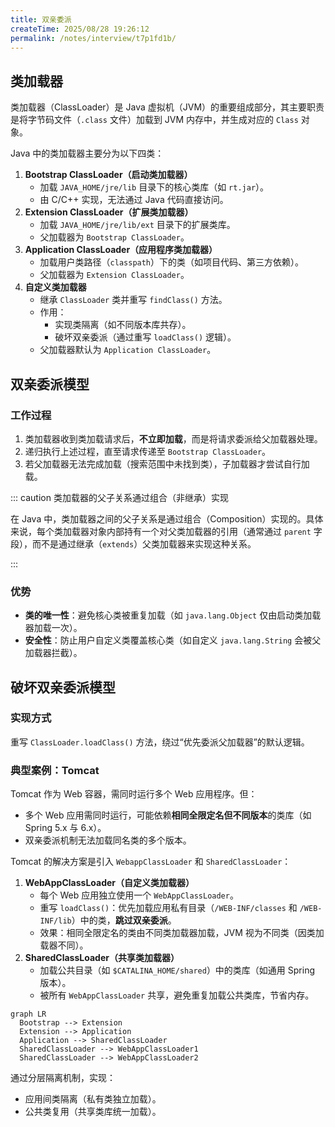 ```yaml
---
title: 双亲委派
createTime: 2025/08/28 19:26:12
permalink: /notes/interview/t7p1fd1b/
---
```

## 类加载器

类加载器（ClassLoader）是 Java 虚拟机（JVM）的重要组成部分，其主要职责是将字节码文件（`.class` 文件）加载到 JVM 内存中，并生成对应的 `Class` 对象。

Java 中的类加载器主要分为以下四类：

1. **Bootstrap ClassLoader（启动类加载器）**
	- 加载 `JAVA_HOME/jre/lib` 目录下的核心类库（如 `rt.jar`）。
	- 由 C/C++ 实现，无法通过 Java 代码直接访问。
2. **Extension ClassLoader（扩展类加载器）**
	- 加载 `JAVA_HOME/jre/lib/ext` 目录下的扩展类库。
	- 父加载器为 `Bootstrap ClassLoader`。
3. **Application ClassLoader（应用程序类加载器）**
	- 加载用户类路径（`classpath`）下的类（如项目代码、第三方依赖）。
	- 父加载器为 `Extension ClassLoader`。
4. **自定义类加载器**
	- 继承 `ClassLoader` 类并重写 `findClass()` 方法。
	- 作用：
		 - 实现类隔离（如不同版本库共存）。
		 - 破坏双亲委派（通过重写 `loadClass()` 逻辑）。
	- 父加载器默认为 `Application ClassLoader`。

## 双亲委派模型

### 工作过程

1. 类加载器收到类加载请求后，**不立即加载**，而是将请求委派给父加载器处理。
2. 递归执行上述过程，直至请求传递至 `Bootstrap ClassLoader`。
3. 若父加载器无法完成加载（搜索范围中未找到类），子加载器才尝试自行加载。

::: caution 类加载器的父子关系通过组合（非继承）实现

在 Java 中，类加载器之间的父子关系是通过组合（Composition）实现的。具体来说，每个类加载器对象内部持有一个对父类加载器的引用（通常通过 `parent` 字段），而不是通过继承（`extends`）父类加载器来实现这种关系。

:::

### 优势

- **类的唯一性**：避免核心类被重复加载（如 `java.lang.Object` 仅由启动类加载器加载一次）。
- **安全性**：防止用户自定义类覆盖核心类（如自定义 `java.lang.String` 会被父加载器拦截）。

## 破坏双亲委派模型

### 实现方式

重写 `ClassLoader.loadClass()` 方法，绕过“优先委派父加载器”的默认逻辑。

### 典型案例：Tomcat

Tomcat 作为 Web 容器，需同时运行多个 Web 应用程序。但：

- 多个 Web 应用需同时运行，可能依赖**相同全限定名但不同版本**的类库（如 Spring 5.x 与 6.x）。
- 双亲委派机制无法加载同名类的多个版本。

Tomcat 的解决方案是引入 `WebappClassLoader` 和 `SharedClassLoader`：

1. **WebAppClassLoader（自定义类加载器）**
	- 每个 Web 应用独立使用一个 `WebAppClassLoader`。
	- 重写 `loadClass()`：优先加载应用私有目录（`/WEB-INF/classes` 和 `/WEB-INF/lib`）中的类，**跳过双亲委派**。
	- 效果：相同全限定名的类由不同类加载器加载，JVM 视为不同类（因类加载器不同）。
2. **SharedClassLoader（共享类加载器）**
	- 加载公共目录（如 `$CATALINA_HOME/shared`）中的类库（如通用 Spring 版本）。
	- 被所有 `WebAppClassLoader` 共享，避免重复加载公共类库，节省内存。

```mermaid
graph LR
  Bootstrap --> Extension
  Extension --> Application
  Application --> SharedClassLoader
  SharedClassLoader --> WebAppClassLoader1
  SharedClassLoader --> WebAppClassLoader2
```

通过分层隔离机制，实现：

- 应用间类隔离（私有类独立加载）。
- 公共类复用（共享类库统一加载）。

